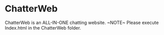 # ChatterWeb

ChatterWeb is an ALL-IN-ONE chatting website. 
~NOTE~
Please execute Index.html in the ChatterWeb folder. 
